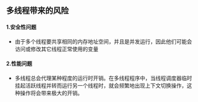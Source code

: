 ## 多线程带来的风险

#### 1.安全性问题
- 由于多个线程要共享相同的内存地址空间，并且是并发运行，因此他们可能会访问或修改其它线程正常使用的变量

#### 2.性能问题
- 多线程总会代理某种程度的运行时开销。在多线程程序中，当线程调度器临时挂起活跃线程并转而运行另一个线程时，就会频繁地出现上下文切换操作，这种操作将会带来极大的开销。

